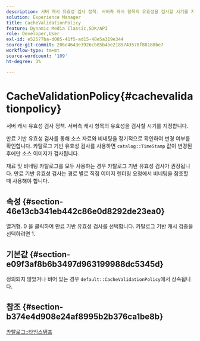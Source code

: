 ```yaml
---
description: 서버 캐시 유효성 검사 정책. 서버측 캐시 항목의 유효성을 검사할 시기를 지정합니다.
solution: Experience Manager
title: CacheValidationPolicy
feature: Dynamic Media Classic,SDK/API
role: Developer,User
exl-id: e52577ba-d085-41f5-ad15-48e5a319e344
source-git-commit: 206e4643e3926cb85b4be2189743578f88180be7
workflow-type: tm+mt
source-wordcount: '109'
ht-degree: 3%

---
```


# CacheValidationPolicy{#cachevalidationpolicy}

서버 캐시 유효성 검사 정책. 서버측 캐시 항목의 유효성을 검사할 시기를 지정합니다.

만료 기반 유효성 검사를 통해 소스 자료와 비네팅을 정기적으로 확인하여 변경 여부를 확인합니다. 카탈로그 기반 유효성 검사를 사용하면 `catalog::TimeStamp` 값이 변경된 후에만 소스 이미지가 검사됩니다.

재료 및 비네팅 카탈로그를 모두 사용하는 경우 카탈로그 기반 유효성 검사가 권장됩니다. 만료 기반 유효성 검사는 경로 별로 직접 이미지 렌더링 요청에서 비네팅을 참조할 때 사용해야 합니다.

## 속성 {#section-46e13cb341eb442c86e0d8292de23ea0}

열거형. 0 을 클릭하여 만료 기반 유효성 검사를 선택합니다. 카탈로그 기반 캐시 검증을 선택하려면 1.

## 기본값 {#section-e09f3af8b6b3497d963199988dc5345d}

정의되지 않았거나 비어 있는 경우 `default::CacheValidationPolicy`에서 상속됩니다.

## 참조 {#section-b374e4d908e24af8995b2b376ca1be8b}

[카탈로그::타임스탬프](../../../../../ir-api/material-cat/image-rendering-api-ref/c-ir-material-catalog/c-ir-material-data-reference/r-ir-timestamp-dataref.md#reference-6daf7973dc4f4b4e9e8165756db7c319)
